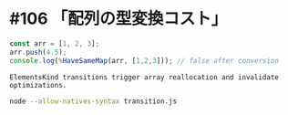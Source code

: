 # #106 「配列の型変換コスト」

```javascript
const arr = [1, 2, 3];
arr.push(4.5);
console.log(%HaveSameMap(arr, [1,2,3])); // false after conversion
```

```text
ElementsKind transitions trigger array reallocation and invalidate optimizations.
```

```bash
node --allow-natives-syntax transition.js
```
